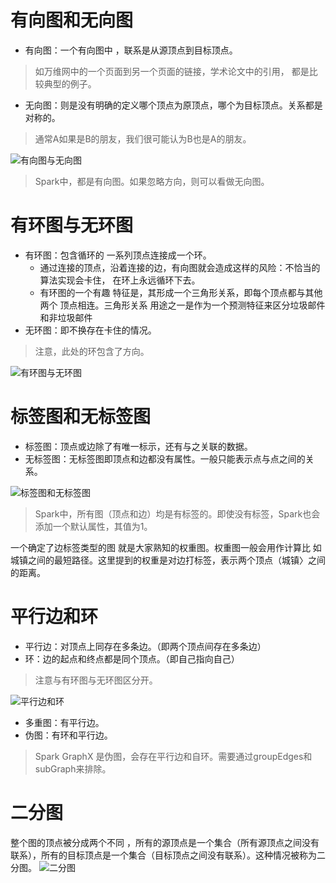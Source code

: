 # 有向图和无向图

- 有向图：一个有向图中 ，联系是从源顶点到目标顶点。
> 如万维网中的一个页面到另一个页面的链接，学术论文中的引用， 都是比较典型的例子。
- 无向图：则是没有明确的定义哪个顶点为原顶点，哪个为目标顶点。关系都是对称的。
> 通常A如果是B的朋友，我们很可能认为B也是A的朋友。

![有向图与无向图](Pasted%20image%2020230409144004.png)

> Spark中，都是有向图。如果忽略方向，则可以看做无向图。

# 有环图与无环图

- 有环图：包含循环的 一系列顶点连接成一个环。
	- 通过连接的顶点，沿着连接的边，有向图就会造成这样的风险：不恰当的算法实现会卡住， 在环上永远循环下去。
	- 有环图的一个有趣 特征是，其形成一个三角形关系，即每个顶点都与其他两个 顶点相连。三角形关系 用途之一是作为一个预测特征来区分垃圾邮件和非垃圾邮件
- 无环图：即不换存在卡住的情况。

> 注意，此处的环包含了方向。

![有环图与无环图](Pasted%20image%2020230409144040.png)

# 标签图和无标签图

- 标签图：顶点或边除了有唯一标示，还有与之关联的数据。
- 无标签图：无标签图即顶点和边都没有属性。一般只能表示点与点之间的关系。

![标签图和无标签图](Pasted%20image%2020230409144354.png)

> Spark中，所有图（顶点和边）均是有标签的。即使没有标签，Spark也会添加一个默认属性，其值为1。

一个确定了边标签类型的图 就是大家熟知的权重图。权重图一般会用作计算比 如城镇之间的最短路径。这里提到的权重是对边打标签，表示两个顶点（城镇〉之间 的距离。

# 平行边和环
- 平行边：对顶点上同存在多条边。（即两个顶点间存在多条边）
- 环：边的起点和终点都是同个顶点。（即自己指向自己）

> 注意与有环图与无环图区分开。

![平行边和环](Pasted%20image%2020230409144720.png)
- 多重图：有平行边。
- 伪图：有环和平行边。
> Spark GraphX 是伪图，会存在平行边和自环。需要通过groupEdges和subGraph来排除。

# 二分图
整个图的顶点被分成两个不同 ，所有的源顶点是一个集合（所有源顶点之间没有联系），所有的目标顶点是一个集合（目标顶点之间没有联系）。这种情况被称为二分图。
![二分图](Pasted%20image%2020230409145125.png)